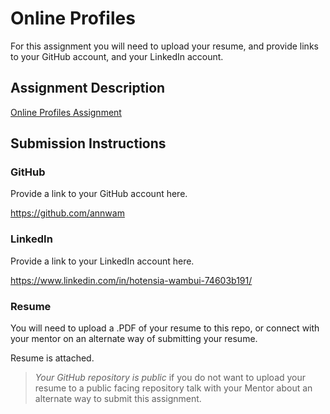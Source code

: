 # Online Profiles
For this assignment you will need to upload your resume, and provide links to your GitHub account, and your LinkedIn account.

## Assignment Description
[Online Profiles Assignment](https://education.launchcode.org/liftoff/assignments/online-profiles/)

## Submission Instructions
 
### GitHub
Provide a link to your GitHub account here.

https://github.com/annwam
 
### LinkedIn
Provide a link to your LinkedIn account here.

https://www.linkedin.com/in/hotensia-wambui-74603b191/

### Resume
You will need to upload a .PDF of your resume to this repo, or connect with your mentor on an alternate way of submitting your resume.

Resume is attached.

> *Your GitHub repository is public* if you do not want to upload your resume to a public facing repository talk with your Mentor about an alternate way to submit this assignment.
